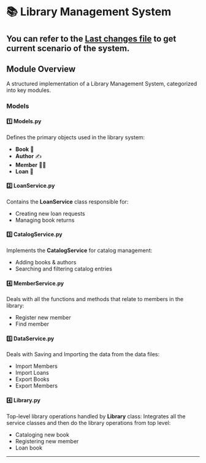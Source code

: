 # 📚 Library Management System

## You can refer to the [Last changes file](LAST_CHANGES.md) to get current scenario of the system.

## **Module Overview**
A structured implementation of a Library Management System, categorized into key modules.

### **Models**
#### 1️⃣ **Models.py**
Defines the primary objects used in the library system:
- **Book** 📖
- **Author** ✍️
- **Member** 🧑‍🎓
- **Loan** 🔄

#### 2️⃣ **LoanService.py**
Contains the **LoanService** class responsible for:
- Creating new loan requests
- Managing book returns

#### 3️⃣ **CatalogService.py**
Implements the **CatalogService** for catalog management:
- Adding books & authors
- Searching and filtering catalog entries

#### 4️⃣ **MemberService.py**
Deals with all the functions and methods that relate to members in the library:
- Register new member
- Find member

#### 5️⃣ **DataService.py**
Deals with Saving and Importing the data from the data files:
- Import Members
- Import Loans
- Export Books
- Export Members

#### 4️⃣ **Library.py**
Top-level library operations handled by **Library** class:
Integrates all the service classes and then do the library operations from top level:
- Cataloging new book
- Registering new member
- Loan book
---